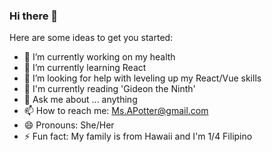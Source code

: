 ### Hi there 👋


Here are some ideas to get you started:

- 🔭 I’m currently working on my health 
- 🌱 I’m currently learning React
- 🤔 I’m looking for help with leveling up my React/Vue skills
- :book:  I'm currently reading 'Gideon the Ninth'
- 💬 Ask me about ... anything
- 📫 How to reach me: Ms.APotter@gmail.com
- 😄 Pronouns: She/Her
- ⚡ Fun fact: My family is from Hawaii and I'm 1/4 Filipino

